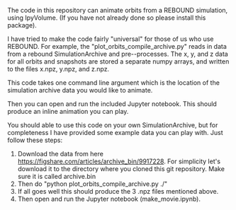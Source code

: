 The code in this repository can animate
orbits from a REBOUND simulation, using
IpyVolume. (If you have not already 
done so please install this package).

I have tried to make the code fairly "universal"
for those of us who use REBOUND. For example,
the "plot_orbits_compile_archive.py" reads in data from a rebound SimulationArchive
and pre--processes. The x, y, and z data for all orbits and snapshots are stored a separate numpy arrays, and written to the files x.npz, y.npz, and z.npz.

This code takes one command line argument which is the location of
the simulation archive data you would like to animate.

Then you can open and run the included Jupyter notebook. This should produce 
an inline animation you can play. 

You should able to use this code on your own SimulationArchive, but for completeness 
I have provided some example data you can play with. Just follow these steps:

1. Download the data from here https://figshare.com/articles/archive_bin/9917228. 
For simplicity let's download it to the directory where you cloned this git repository. 
Make sure it is called archive.bin
2. Then do "python plot_orbits_compile_archive.py ./"
3. If all goes well this should produce the 3 .npz files mentioned 
above.
4. Then open and run the Jupyter notebook (make_movie.ipynb).
 
